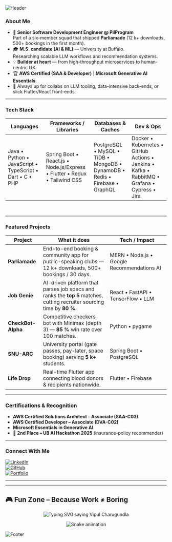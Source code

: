 ![Header](https://capsule-render.vercel.app/api?type=waving&color=gradient&height=200&section=header&text=Hello,%20I'm%20Vipul%20Charugundla!&fontSize=40&fontAlign=50&fontAlignY=40&desc=Software%20Engineer%20%7C%20AI%20Enthusiast%20%7C%20UX%20Designer&descAlign=50&descAlignY=60)


### About Me

- 🚀 **Senior Software Development Engineer @ PilProgram**  
  Part of a six-member squad that shipped **Parliamade** (12 k+ downloads, 500+ bookings in the first month).
- 🎓 **M.S. candidate (AI & ML)** — University at Buffalo.  
  Researching scalable LLM workflows and recommendation systems.
- 💡 **Builder at heart** — from high-throughput microservices to human-centric UX.
- 🏆 **AWS Certified (SAA & Developer)** | **Microsoft Generative AI Essentials**.
- 🤝 Always up for collabs on LLM tooling, data-intensive back-ends, or slick Flutter/React front-ends.

---

### Tech Stack

| **Languages** | **Frameworks / Libraries** | **Databases & Caches** | **Dev & Ops** |
| ------------- | -------------------------- | ---------------------- | ------------- |
| Java&nbsp;• Python&nbsp;• JavaScript&nbsp;• TypeScript&nbsp;• Dart&nbsp;• C&nbsp;• PHP | Spring Boot • React.js • Node.js/Express • Flutter • Redux • Tailwind CSS | PostgreSQL • MySQL • TiDB • MongoDB • DynamoDB • Redis • Firebase • GraphQL | Docker • Kubernetes • GitHub Actions • Jenkins • Kafka • RabbitMQ • Grafana • Cypress • Jira |

&nbsp;

---

### Featured Projects

| Project | What it does | Tech / Impact |
| ------- | ------------ | ------------- |
| **Parliamade** | End-to-end booking & community app for public-speaking clubs — 12 k+ downloads, 500+ bookings / 30 days. | MERN • Node.js • Google Recommendations AI |
| **Job Genie** | AI-driven platform that parses job specs and ranks the **top 5** matches, cutting recruiter sourcing time by **80 %**. | React • FastAPI • TensorFlow • LLM |
| **CheckBot-Alpha** | Competitive checkers bot with Minimax (depth 3) — **85 %** win rate over 100 matches. | Python • pygame |
| **SNU-ARC** | University portal (gate passes, pay-later, space booking) serving **5 k+** students. | Spring Boot • PostgreSQL |
| **Life Drop** | Real-time Flutter app connecting blood donors & recipients nationwide. | Flutter • Firebase |

---

### Certifications & Recognition

- **AWS Certified Solutions Architect – Associate (SAA-C03)**
- **AWS Certified Developer – Associate (DVA-C02)**
- **Microsoft Essentials in Generative AI**
- 🥈 **2nd Place – UB AI Hackathon 2025** (insurance-policy recommender)

---

### Connect With Me

[![LinkedIn](https://img.shields.io/badge/LinkedIn-%230077B5.svg?style=for-the-badge&logo=linkedin&logoColor=white)](https://www.linkedin.com/in/charugundla-vipul-3911561aa/)  
[![GitHub](https://img.shields.io/badge/GitHub-%23181717.svg?style=for-the-badge&logo=github&logoColor=white)](https://github.com/Charugundlavipul)  
[![Portfolio](https://img.shields.io/badge/Portfolio-%23FF6F61.svg?style=for-the-badge&logo=About.me&logoColor=white)](https://vipulcharugundla.netlify.app/)

---

---

## 🎮 Fun&nbsp;Zone&nbsp;–&nbsp;Because&nbsp;Work&nbsp;≠&nbsp;Boring

<!-- 1️⃣  Animated “typing” banner  -->
<p align="center">
  <img
    src="https://readme-typing-svg.demolab.com?font=Fira+Code&weight=600&size=28&pause=1000&color=36BCF7&center=true&vCenter=true&width=500&height=60&lines=Vipul+Charugundla"
    alt="Typing SVG saying Vipul Charugundla"
  />
</p>

<!-- 2️⃣  GitHub-contribution Snake (auto-updates daily) -->
<p align="center">
  <img
    src="https://github.com/Charugundlavipul/Charugundlavipul/blob/output/github-contribution-grid-snake.svg"
    alt="Snake animation"
  />
</p>


![Footer](https://capsule-render.vercel.app/api?type=waving&color=gradient&height=120&section=footer)
